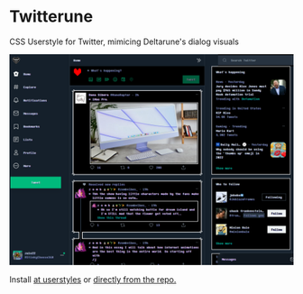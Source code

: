 # Twitterune
CSS Userstyle for Twitter, mimicing Deltarune's dialog visuals

![](preview.png)

Install [at userstyles](https://userstyles.world/style/6884/deltwitter) or [directly from the repo.](https://github.com/zulc22/Twitterune/raw/main/twitterune.user.css)
